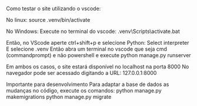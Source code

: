 Como testar o site utilizando o vscode:

No linux:
source .venv/bin/activate

No Windows:
Execute no terminal do vscode:
.venv\Scripts\activate.bat


Então, no VScode aperte ctrl+shift+p e selecione
Python: Select interpreter
E selecione .venv
Então abra um terminal no vscode que seja cmd (commandprompt) e não powershell e execute
python manage.py runserver

Em ambos os casos, o site estará disponível no localhost na porta 8000
No navegador pode ser acessado digitando a URL:
127.0.0.1:8000

Importante para desenvolvimento
Para adaptar a base de dados as mudanças no código, execute os comandos:
python manage.py makemigrations
python manage.py migrate
